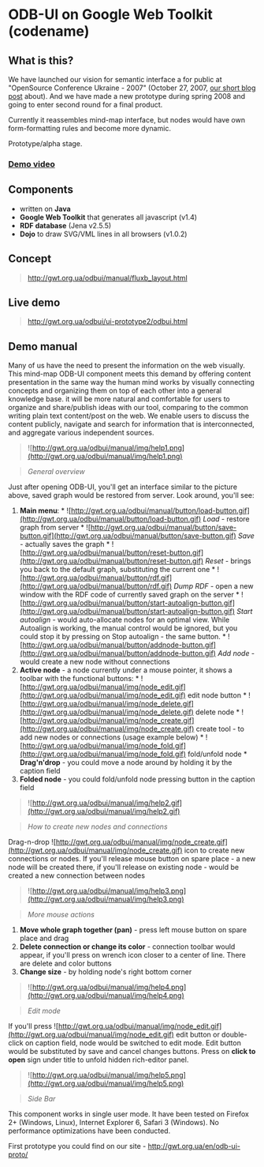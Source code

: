 # ODB-UI on Google Web Toolkit (codename) #
## What is this? ##
We have launched our vision for semantic interface a for public at "OpenSource Conference Ukraine - 2007" (October 27, 2007, [our short blog post](http://www.pleso.net/en/publications/tags/odb-ui/) about). And we have made a new prototype during spring 2008 and going to enter second round for a final product.

Currently it reassembles mind-map interface, but nodes would have own form-formatting rules and become more dynamic.

Prototype/alpha stage.

### [Demo video](http://www.pleso.net/en/publications/2008/10/15/user-web-interface-semantic-data-second-round/) ###

## Components ##
  * written on **Java**
  * **Google Web Toolkit** that generates all javascript (v1.4)
  * **RDF database** (Jena v2.5.5)
  * **Dojo** to draw SVG/VML lines in all browsers (v1.0.2)

## Concept ##

> http://gwt.org.ua/odbui/manual/fluxb_layout.html

## Live demo ##

> http://gwt.org.ua/odbui/ui-prototype2/odbui.html

## Demo manual ##

Many of us have the need to present the information on the web visually. This mind-map ODB-UI component meets this demand by offering content presentation in the same way the human mind works by visually connecting concepts and organizing them on top of each other into a general knowledge base. it will be more natural and comfortable for users to organize and share/publish ideas with our tool, comparing to the common writing plain text content/post on the web. We enable users to discuss the content publicly, navigate and search for information that is interconnected, and aggregate various independent sources.


> ![http://gwt.org.ua/odbui/manual/img/help1.png](http://gwt.org.ua/odbui/manual/img/help1.png)

> _General overview_


Just after opening ODB-UI, you'll get an interface similar to the picture above, saved graph would be restored from server. Look around, you'll see:

  1. **Main menu**:
    * ![http://gwt.org.ua/odbui/manual/button/load-button.gif](http://gwt.org.ua/odbui/manual/button/load-button.gif) _Load_ - restore graph from server
    * ![http://gwt.org.ua/odbui/manual/button/save-button.gif](http://gwt.org.ua/odbui/manual/button/save-button.gif) _Save_ - actually saves the graph
    * ![http://gwt.org.ua/odbui/manual/button/reset-button.gif](http://gwt.org.ua/odbui/manual/button/reset-button.gif) _Reset_ - brings you back to the default graph, substituting the current one
    * ![http://gwt.org.ua/odbui/manual/button/rdf.gif](http://gwt.org.ua/odbui/manual/button/rdf.gif) _Dump RDF_ - open a new window with the RDF code of currently saved graph on the server
    * ![http://gwt.org.ua/odbui/manual/button/start-autoalign-button.gif](http://gwt.org.ua/odbui/manual/button/start-autoalign-button.gif) _Start autoalign_ - would auto-allocate nodes for an optimal view. While Autoalign is working, the manual control would be ignored, but you could stop it by pressing on Stop autoalign - the same button.
    * ![http://gwt.org.ua/odbui/manual/button/addnode-button.gif](http://gwt.org.ua/odbui/manual/button/addnode-button.gif) _Add node_ - would create a new node without connections
  1. **Active node** - a node currently under a mouse pointer, it shows a toolbar with the functional buttons:
    * ![http://gwt.org.ua/odbui/manual/img/node_edit.gif](http://gwt.org.ua/odbui/manual/img/node_edit.gif) edit node button
    * ![http://gwt.org.ua/odbui/manual/img/node_delete.gif](http://gwt.org.ua/odbui/manual/img/node_delete.gif) delete node
    * ![http://gwt.org.ua/odbui/manual/img/node_create.gif](http://gwt.org.ua/odbui/manual/img/node_create.gif) create tool - to add new nodes or connections (usage example below)
    * ![http://gwt.org.ua/odbui/manual/img/node_fold.gif](http://gwt.org.ua/odbui/manual/img/node_fold.gif) fold/unfold node
    * **Drag'n'drop** - you could move a node around by holding it by the caption field
  1. **Folded node** - you could fold/unfold node pressing button in the caption field


> ![http://gwt.org.ua/odbui/manual/img/help2.gif](http://gwt.org.ua/odbui/manual/img/help2.gif)

> _How to create new nodes and connections_

Drag-n-drop ![http://gwt.org.ua/odbui/manual/img/node_create.gif](http://gwt.org.ua/odbui/manual/img/node_create.gif) icon to create new connections or nodes. If you'll release mouse button on spare place - a new node will be created there, if you'll release on existing node - would be created a new connection between nodes


> ![http://gwt.org.ua/odbui/manual/img/help3.png](http://gwt.org.ua/odbui/manual/img/help3.png)

> _More mouse actions_

  1. **Move whole graph together (pan)** - press left mouse button on spare place and drag
  1. **Delete connection or change its color** - connection toolbar would appear, if you'll press on wrench icon closer to a center of line. There are delete and color buttons
  1. **Change size** - by holding node's right bottom corner


> ![http://gwt.org.ua/odbui/manual/img/help4.png](http://gwt.org.ua/odbui/manual/img/help4.png)

> _Edit mode_

If you'll press ![http://gwt.org.ua/odbui/manual/img/node_edit.gif](http://gwt.org.ua/odbui/manual/img/node_edit.gif) edit button or double-click on caption field, node would be switched to edit mode. Edit button would be substituted by save and cancel changes buttons.
Press on **click to open** sign under title to unfold hidden rich-editor panel.


> ![http://gwt.org.ua/odbui/manual/img/help5.png](http://gwt.org.ua/odbui/manual/img/help5.png)

> _Side Bar_


This component works in single user mode. It have been tested on Firefox 2+ (Windows, Linux), Internet Explorer 6, Safari 3 (Windows). No performance optimizations have been conducted.

First prototype you could find on our site - http://gwt.org.ua/en/odb-ui-proto/